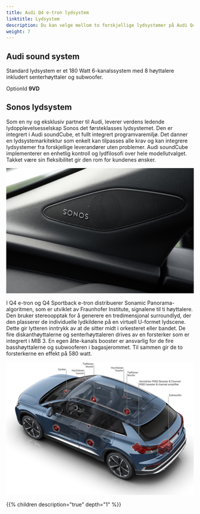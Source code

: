 ```yaml
---
title: Audi Q4 e-tron lydsystem
linktitle: Lydsystem
description: Du kan velge mellom to forskjellige lydsystemer på Audi Q4 e-tron 
weight: 7
---
```

<!-- markdownlint-disable MD033 -->
## Audi sound system

Standard lydsystem er et 180 Watt 6-kanalssystem med 8 høyttalere inkludert senterhøyttaler og subwoofer.

OptionId **9VD**

## Sonos lydsystem

Som en ny og eksklusiv partner til Audi, leverer verdens ledende lydopplevelsesselskap Sonos det førsteklasses lydsystemet. Den er integrert i Audi soundCube, et fullt integrert programvaremiljø. Det danner en lydsystemarkitektur som enkelt kan tilpasses alle krav og kan integrere lydsystemer fra forskjellige leverandører uten problemer. Audi soundCube implementerer en enhetlig kontroll og
lydfilosofi over hele modellutvalget. Takket være sin fleksibilitet gir den rom for kundenes ønsker.

![Sonos-høyttaler](sonosspeaker.jpg "Sonos-fronthøyttaler")

I Q4 e-tron og Q4 Sportback e-tron distribuerer Sonamic Panorama-algoritmen, som er utviklet av Fraunhofer Institute, signalene til ti høyttalere. Den bruker stereoopptak for å generere en tredimensjonal surroundlyd, der den plasserer de individuelle lydkildene på en virtuell U-formet lydscene. Dette gir lytteren inntrykk av at de sitter midt i orkesteret eller bandet. De fire diskanthøyttalerne og senterhøyttaleren drives av en forsterker som er integrert i MIB 3. En egen åtte-kanals booster er ansvarlig for de fire basshøyttalerne og subwooferen i bagasjerommet. Til sammen gir de to forsterkerne en effekt på 580 watt.

![Sonos Sound System](soundsystem1.jpg "Sonos Sound System 10 høyttalerplassering")

{{% children description="true" depth="1" %}}
